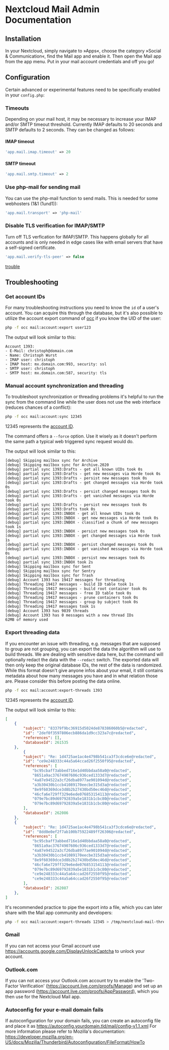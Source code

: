 # Nextcloud Mail Admin Documentation

## Installation

In your Nextcloud, simply navigate to »Apps«, choose the category »Social & Communication«, find the Mail app and enable it.
Then open the Mail app from the app menu. Put in your mail account credentials and off you go!

## Configuration

Certain advanced or experimental features need to be specifically enabled in your `config.php`:

### Timeouts
Depending on your mail host, it may be necessary to increase your IMAP and/or SMTP timeout threshold. Currently IMAP defaults to 20 seconds and SMTP defaults to 2 seconds. They can be changed as follows:

#### IMAP timeout
```php
'app.mail.imap.timeout' => 20
```
#### SMTP timeout
```php
'app.mail.smtp.timeout' => 2
```
### Use php-mail for sending mail
You can use the php-mail function to send mails. This is needed for some webhosters (1&1 (1und1)):
```php
'app.mail.transport' => 'php-mail'
```
### Disable TLS verification for IMAP/SMTP
Turn off TLS verfication for IMAP/SMTP. This happens globally for all accounts and is only needed in edge cases like with email servers that have a self-signed certificate.
```php
'app.mail.verify-tls-peer' => false
```

[trouble](#troubleshooting)
## Troubleshooting

### Get account IDs

For many troubleshooting instructions you need to know the `id` of a user's account. You can acquire this through the database, but it's also possible to utilize the account export command of [occ](https://docs.nextcloud.com/server/stable/admin_manual/configuration_server/occ_command.html) if you know the UID of the user:

```bash
php -f occ mail:account:export user123
```

The output will look similar to this:

```
Account 1393:
- E-Mail: christoph@domain.com
- Name: Christoph Wurst
- IMAP user: christoph
- IMAP host: mx.domain.com:993, security: ssl
- SMTP user: christoph
- SMTP host: mx.domain.com:587, security: tls
```

### Manual account synchronization and threading

To troubleshoot synchronization or threading problems it's helpful to run the sync from the command line while the user does not use the web interface (reduces chances of a conflict):

```bash
php -f occ mail:account:sync 12345
```

12345 represents the [account ID](#get-account-ids).

The command offers a ``--force`` option. Use it wisely as it doesn't perform the same path a typical web triggered sync request would do.

The output will look similar to this:

```
[debug] Skipping mailbox sync for Archive
[debug] Skipping mailbox sync for Archive.2020
[debug] partial sync 1393:Drafts - get all known UIDs took 0s
[debug] partial sync 1393:Drafts - get new messages via Horde took 0s
[debug] partial sync 1393:Drafts - persist new messages took 0s
[debug] partial sync 1393:Drafts - get changed messages via Horde took 0s
[debug] partial sync 1393:Drafts - persist changed messages took 0s
[debug] partial sync 1393:Drafts - get vanished messages via Horde took 0s
[debug] partial sync 1393:Drafts - persist new messages took 0s
[debug] partial sync 1393:Drafts took 0s
[debug] partial sync 1393:INBOX - get all known UIDs took 0s
[debug] partial sync 1393:INBOX - get new messages via Horde took 0s
[debug] partial sync 1393:INBOX - classified a chunk of new messages took 1s
[debug] partial sync 1393:INBOX - persist new messages took 0s
[debug] partial sync 1393:INBOX - get changed messages via Horde took 1s
[debug] partial sync 1393:INBOX - persist changed messages took 0s
[debug] partial sync 1393:INBOX - get vanished messages via Horde took 0s
[debug] partial sync 1393:INBOX - persist new messages took 0s
[debug] partial sync 1393:INBOX took 2s
[debug] Skipping mailbox sync for Sent
[debug] Skipping mailbox sync for Sentry
[debug] Skipping mailbox sync for Trash
[debug] Account 1393 has 19417 messages for threading
[debug] Threading 19417 messages - build ID table took 1s
[debug] Threading 19417 messages - build root container took 0s
[debug] Threading 19417 messages - free ID table took 0s
[debug] Threading 19417 messages - prune containers took 0s
[debug] Threading 19417 messages - group by subject took 0s
[debug] Threading 19417 messages took 1s
[debug] Account 1393 has 9839 threads
[debug] Account 1393 has 0 messages with a new thread IDs
62MB of memory used
```

### Export threading data

If you encounter an issue with threading, e.g. messages that are supposed to group are not grouping, you can export the data the algorithm will use to build threads. We are dealing with sensitive data here, but the command will optionally redact the data with the ``--redact`` switch. The exported data will then only keep the original database IDs, the rest of the data is randomized. While this format doesn't give anyone infos about your email, it still contains metadata about how many messages you have and in what relation those are. Please consider this before posting the data online.

```bash
php -f occ mail:account:export-threads 1393
```

12345 represents the [account ID](#get-account-ids).

The output will look similar to this:

```json
[
    {
        "subject": "83379f9bc36915d5024de878386060b5@redacted",
        "id": "2def0f3597806ecb886da1d9cc323a7c@redacted",
        "references": [],
        "databaseId": 261535
    },
        {
        "subject": "Re: 1d4725ae1ac4e4798b541ca3f3cdce6e@redacted",
        "id": "ce9e248333c44a5a64ccad26f2550f95@redacted",
        "references": [
            "bc95cbaff3abbed716e1d40bbdaa58a0@redacted",
            "8651a9ac37674907606c936ced1333d7@redacted",
            "4a87e94522a3cf26dba8977ae901094d@redacted",
            "a3b30430b1ccb41089170eecbe315d3a@redacted",
            "8e9f60369dce3d8b2b27430bd50ec46d@redacted",
            "46cfa6e729ff329e6ede076853154113@redacted",
            "079e7bc89d69792839a5e1831b1cbc80@redacted",
            "079e7bc89d69792839a5e1831b1cbc80@redacted"
        ],
        "databaseId": 262086
    },
    {
        "subject": "Re: 1d4725ae1ac4e4798b541ca3f3cdce6e@redacted",
        "id": "8dd0e0ef2f7ab100b75922489ff26306@redacted",
        "references": [
            "bc95cbaff3abbed716e1d40bbdaa58a0@redacted",
            "8651a9ac37674907606c936ced1333d7@redacted",
            "4a87e94522a3cf26dba8977ae901094d@redacted",
            "a3b30430b1ccb41089170eecbe315d3a@redacted",
            "8e9f60369dce3d8b2b27430bd50ec46d@redacted",
            "46cfa6e729ff329e6ede076853154113@redacted",
            "079e7bc89d69792839a5e1831b1cbc80@redacted",
            "ce9e248333c44a5a64ccad26f2550f95@redacted",
            "ce9e248333c44a5a64ccad26f2550f95@redacted"
        ],
        "databaseId": 262087
    },
]
```

It's recommended practice to pipe the export into a file, which you can later share with the Mail app community and developers:

```bash
php -f occ mail:account:export-threads 12345 > /tmp/nextcloud-mail-threads-12345.json
```

### Gmail

If you can not access your Gmail account use https://accounts.google.com/DisplayUnlockCaptcha to unlock your account.

### Outlook.com

If you can not access your Outlook.com account try to enable the 'Two-Factor Verification' (https://account.live.com/proofs/Manage) and set up an app password (https://account.live.com/proofs/AppPassword), which you then use for the Nextcloud Mail app.

### Autoconfig for your e-mail domain fails

If autoconfiguration for your domain fails, you can create an autoconfig file and place it as https://autoconfig.yourdomain.tld/mail/config-v1.1.xml
For more information please refer to Mozilla's documentation:
https://developer.mozilla.org/en-US/docs/Mozilla/Thunderbird/Autoconfiguration/FileFormat/HowTo
